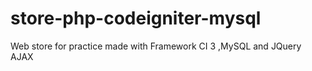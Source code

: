 # store-php-codeigniter-mysql
Web store for practice made with Framework CI 3 ,MySQL and JQuery AJAX
